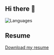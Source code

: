 ## Hi there 👋

![Languages](https://github-readme-stats.vercel.app/api/top-langs/?username=laktam&hide=Jupyter%20Notebook)
## Resume
[Download my resume](https://flowcv.com/resume/1nkoeirfc6)

<!--
**laktam/laktam** is a ✨ _special_ ✨ repository because its `README.md` (this file) appears on your GitHub profile.

Here are some ideas to get you started:

- 🔭 I’m currently working on ...
- 🌱 I’m currently learning ...
- 👯 I’m looking to collaborate on ...
- 🤔 I’m looking for help with ...
- 💬 Ask me about ...
- 📫 How to reach me: ...
- 😄 Pronouns: ...
- ⚡ Fun fact: ...
-->
